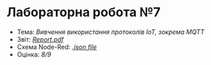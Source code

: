 # Лабораторна робота №7

- Тема: *Вивчення використання протоколів IoT, зокрема MQTT*
- Звіт: [*Report.pdf*](./Report.pdf)
- Схема Node-Red: [*.json file*](./flows.json)
- Оцінка: *8/9*